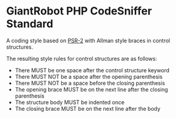 # GiantRobot PHP CodeSniffer Standard
A coding style based on [PSR-2](https://github.com/php-fig/fig-standards/blob/master/accepted/PSR-2-coding-style-guide.md) with Allman style braces in control structures.

The resulting style rules for control structures are as follows:

- There MUST be one space after the control structure keyword
- There MUST NOT be a space after the opening parenthesis
- There MUST NOT be a space before the closing parenthesis
- The opening brace MUST be on the next line after the closing parenthesis
- The structure body MUST be indented once
- The closing brace MUST be on the next line after the body
